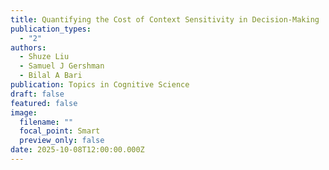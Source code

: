 ```yaml
---
title: Quantifying the Cost of Context Sensitivity in Decision-Making
publication_types:
  - "2"
authors:
  - Shuze Liu
  - Samuel J Gershman
  - Bilal A Bari
publication: Topics in Cognitive Science
draft: false
featured: false
image:
  filename: ""
  focal_point: Smart
  preview_only: false
date: 2025-10-08T12:00:00.000Z
---
```

